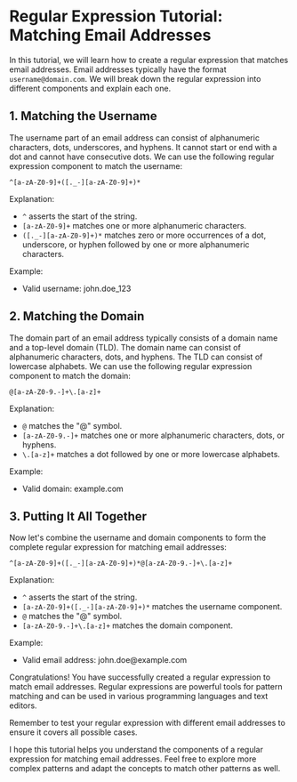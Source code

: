 
<!DOCTYPE html>
<html>
<head>
<!-- <style>
  pre {
    background-color: black;
    color: white;
    padding: 10px;
    font-family: Consolas, Monaco, 'Andale Mono', 'Ubuntu Mono', monospace;
  }
</style> -->
</head>
<body>
  <h1>Regular Expression Tutorial: Matching Email Addresses</h1>

  <p>In this tutorial, we will learn how to create a regular expression that matches email addresses. Email addresses typically have the format <code>username@domain.com</code>. We will break down the regular expression into different components and explain each one.</p>

  <h2>1. Matching the Username</h2>

  <p>The username part of an email address can consist of alphanumeric characters, dots, underscores, and hyphens. It cannot start or end with a dot and cannot have consecutive dots. We can use the following regular expression component to match the username:</p>

  <pre><code>^[a-zA-Z0-9]+([._-][a-zA-Z0-9]+)*</code></pre>

  <p>Explanation:</p>
  <ul>
    <li><code>^</code> asserts the start of the string.</li>
    <li><code>[a-zA-Z0-9]+</code> matches one or more alphanumeric characters.</li>
    <li><code>([._-][a-zA-Z0-9]+)*</code> matches zero or more occurrences of a dot, underscore, or hyphen followed by one or more alphanumeric characters.</li>
  </ul>

  <p>Example:</p>
  <ul>
    <li>Valid username: john.doe_123</li>
  </ul>

  <h2>2. Matching the Domain</h2>

  <p>The domain part of an email address typically consists of a domain name and a top-level domain (TLD). The domain name can consist of alphanumeric characters, dots, and hyphens. The TLD can consist of lowercase alphabets. We can use the following regular expression component to match the domain:</p>

  <pre><code>@[a-zA-Z0-9.-]+\.[a-z]+</code></pre>

  <p>Explanation:</p>
  <ul>
    <li><code>@</code> matches the "@" symbol.</li>
    <li><code>[a-zA-Z0-9.-]+</code> matches one or more alphanumeric characters, dots, or hyphens.</li>
    <li><code>\.[a-z]+</code> matches a dot followed by one or more lowercase alphabets.</li>
  </ul>

  <p>Example:</p>
  <ul>
    <li>Valid domain: example.com</li>
  </ul>

  <h2>3. Putting It All Together</h2>

  <p>Now let's combine the username and domain components to form the complete regular expression for matching email addresses:</p>

  <pre><code>^[a-zA-Z0-9]+([._-][a-zA-Z0-9]+)*@[a-zA-Z0-9.-]+\.[a-z]+</code></pre>

  <p>Explanation:</p>
  <ul>
    <li><code>^</code> asserts the start of the string.</li>
    <li><code>[a-zA-Z0-9]+([._-][a-zA-Z0-9]+)*</code> matches the username component.</li>
    <li><code>@</code> matches the "@" symbol.</li>
    <li><code>[a-zA-Z0-9.-]+\.[a-z]+</code> matches the domain component.</li>
  </ul>

  <p>Example:</p>
  <ul>
    <li>Valid email address: john.doe@example.com</li>
  </ul>

  <p>Congratulations! You have successfully created a regular expression to match email addresses. Regular expressions are powerful tools for pattern matching and can be used in various programming languages and text editors.</p>

  <p>Remember to test your regular expression with different email addresses to ensure it covers all possible cases.</p>

  <p>I hope this tutorial helps you understand the components of a regular expression for matching email addresses. Feel free to explore more complex patterns and adapt the concepts to match other patterns as well.</p>

</body>
</html>
